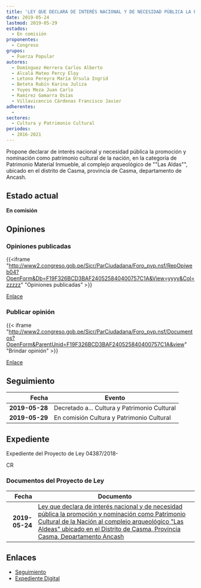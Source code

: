 ```yaml
---
title: 'LEY QUE DECLARA DE INTERÉS NACIONAL Y DE NECESIDAD PÚBLICA LA PROMOCIÓN Y NOMINACIÓN COMO PATRIMONIO CULTURAL DE LA NACIÓN AL COMPLEJO ARQUEOLÓGICO "LAS ALDAS" UBICADO EN EL DISTRITO DE CASMA, PROVINCIA DE CASMA, DEPARTAMENTO DE ANCASH'
date: 2019-05-24
lastmod: 2019-05-29
estados: 
  - En comisión
proponentes: 
  - Congreso
grupos: 
  - Fuerza Popular
autores: 
  - Domínguez Herrera Carlos Alberto
  - Alcalá Mateo Percy Eloy
  - Letona Pereyra María Úrsula Ingrid
  - Beteta Rubín Karina Juliza
  - Yuyes Meza Juan Carlo
  - Ramírez Gamarra Osías
  - Villavicencio Cárdenas Francisco Javier
adherentes: 
  - 
sectores: 
  - Cultura y Patrimonio Cultural
periodos: 
  - 2016-2021
---
```


Propone declarar de interés nacional y necesidad pública la promoción y nominación como patrimonio cultural de la nación, en la categoría de Patrimonio Material Inmueble, al complejo arqueológico de ""Las Aldas"", ubicado en el distrito de Casma, provincia de Casma, departamento de Ancash.


## Estado actual

**En comisión**

## Opiniones

### Opiniones publicadas

{{<iframe "http://www2.congreso.gob.pe/Sicr/ParCiudadana/Foro_pvp.nsf/RepOpiweb04?OpenForm&Db=F19F326BCD3BAF240525840400757C1A&View=yyyy&Col=zzzzz" "Opiniones publicadas" >}}

[Enlace](http://www2.congreso.gob.pe/Sicr/ParCiudadana/Foro_pvp.nsf/RepOpiweb04?OpenForm&Db=F19F326BCD3BAF240525840400757C1A&View=yyyy&Col=zzzzz)
### Publicar opinión

{{< iframe "http://www2.congreso.gob.pe/Sicr/ParCiudadana/Foro_pvp.nsf/Documentos?OpenForm&ParentUnid=F19F326BCD3BAF240525840400757C1A&view" "Brindar opinión" >}}

[Enlace](http://www2.congreso.gob.pe/Sicr/ParCiudadana/Foro_pvp.nsf/Documentos?OpenForm&ParentUnid=F19F326BCD3BAF240525840400757C1A&view)

## Seguimiento

| Fecha | Evento |
|------:|--------|
| **2019-05-28** | Decretado a... Cultura y Patrimonio Cultural|
| **2019-05-29** | En comisión Cultura y Patrimonio Cultural|


## Expediente

Expediente del Proyecto de Ley 04387/2018-

CR


### Documentos del Proyecto de Ley

| Fecha | Documento |
|------:|--------|
| **2019-05-24** | [Ley que declara de interés nacional y de necesidad pública la promoción y nominación como Patrimonio Cultural de la Nación al complejo arqueológico "Las Aldeas" ubicado en el Distrito de Casma, Provincia Casma, Departamento Ancash](http://www.leyes.congreso.gob.pe/Documentos/2016_2021/Proyectos_de_Ley_y_de_Resoluciones_Legislativas/PL0438720190524.pdf) |

## Enlaces 

- [Seguimiento](http://www2.congreso.gob.pe/Sicr/TraDocEstProc/CLProLey2016.nsf/f7fff46988ca05b1052578e100829cc7/2f13c1036a169389052584050001904d?OpenDocument)
- [Expediente Digital](http://www2.congreso.gob.pe/Sicr/TraDocEstProc/CLProLey2016.nsf/f7fff46988ca05b1052578e100829cc7/2f13c1036a169389052584050001904d?OpenDocument&Click=05257FB7005EB655.eb71d0cf91d8294e05256cdf006b5706/$Body/0.1C6C)
